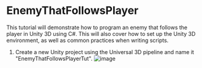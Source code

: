 # EnemyThatFollowsPlayer
This tutorial will demonstrate how to program an enemy that follows the player in Unity 3D using C#. This will also cover how to set up the Unity 3D environment, as well as common practices when writing scripts.

1. Create a new Unity project using the Universal 3D pipeline and name it "EnemyThatFollowsPlayerTut".
   ![image](https://github.com/user-attachments/assets/fba486e4-525e-44af-8a24-823b3dff1f12)

